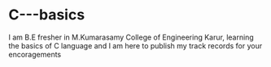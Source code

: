 # C---basics
I am B.E fresher in M.Kumarasamy College of Engineering Karur, learning the basics of C language and I am here to publish my track records for your encoragements
